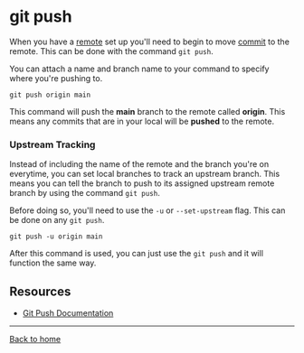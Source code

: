 # git push

When you have a [remote](./remote.md) set up you'll need to begin to move [commit](./commit.md) to the remote.
This can be done with the command `git push`.

You can attach a name and branch name to your command to specify where you're pushing to.
```
git push origin main
``` 
This command will push the **main** branch to the remote called **origin**.  This means any commits that are in your local will be **pushed** to the remote.

### Upstream Tracking
Instead of including the name of the remote and the branch you're on everytime, you can set local branches to track an upstream branch.
This means you can tell the branch to push to its assigned upstream remote branch by using the command `git push`.

Before doing so, you'll need to use the `-u` or `--set-upstream` flag.  This can be done on any `git push`.
```
git push -u origin main
```
After this command is used, you can just use the `git push` and it will function the same way.

## Resources
- [Git Push Documentation](https://git-scm.com/docs/git-push)
---
[Back to home](../README.md)
 


